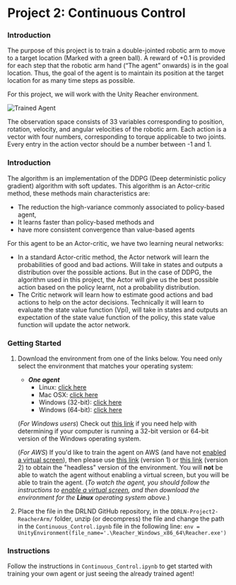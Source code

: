 [//]: # (Image References)

[image1]: https://github.com/JavRodriPM/DDRLN-Project2-ReacherArm/blob/main/videos/Continuous_Control_Trained_Agent_FS.gif "Trained Agent"


# Project 2: Continuous Control

### Introduction

The purpose of this project is to train a double-jointed robotic arm to move to a target location (Marked with a green ball). A reward of +0.1 is provided for each step that the robotic arm hand (“The agent” onwards) is in the goal location. Thus, the goal of the agent is to maintain its position at the target location for as many time steps as possible.

For this project, we will work with the Unity Reacher environment.

![Trained Agent][image1]

The observation space consists of 33 variables corresponding to position, rotation, velocity, and angular velocities of the robotic arm. Each action is a vector with four numbers, corresponding to torque applicable to two joints. Every entry in the action vector should be a number between -1 and 1.

### Introduction

The algorithm is an implementation of the DDPG (Deep deterministic policy gradient) algorithm with soft updates. This algorithm is an Actor-critic method, these methods main characteristics are: 
-	The reduction the high-variance commonly associated to policy-based agent,
-	It learns faster than policy-based methods and 
-	have more consistent convergence than value-based agents

For this agent to be an Actor-critic, we have two learning neural networks: 
-	In a standard Actor-critic method, the Actor network will learn the probabilities of good and bad actions. Will take in states and outputs a distribution over the possible actions. But in the case of DDPG, the algorithm used in this project, the Actor will give us the best possible action based on the policy learnt, not a probability distribution.
-	The Critic network will learn how to estimate good actions and bad actions to help on the actor decisions. Technically it will learn to evaluate the state value function (Vpi), will take in states and outputs an expectation of the state value function of the policy, this state value function will update the actor network.

### Getting Started

1. Download the environment from one of the links below.  You need only select the environment that matches your operating system:

    - **_One agent_**
        - Linux: [click here](https://s3-us-west-1.amazonaws.com/udacity-drlnd/P2/Reacher/one_agent/Reacher_Linux.zip)
        - Mac OSX: [click here](https://s3-us-west-1.amazonaws.com/udacity-drlnd/P2/Reacher/one_agent/Reacher.app.zip)
        - Windows (32-bit): [click here](https://s3-us-west-1.amazonaws.com/udacity-drlnd/P2/Reacher/one_agent/Reacher_Windows_x86.zip)
        - Windows (64-bit): [click here](https://s3-us-west-1.amazonaws.com/udacity-drlnd/P2/Reacher/one_agent/Reacher_Windows_x86_64.zip)

    (_For Windows users_) Check out [this link](https://support.microsoft.com/en-us/help/827218/how-to-determine-whether-a-computer-is-running-a-32-bit-version-or-64) if you need help with determining if your computer is running a 32-bit version or 64-bit version of the Windows operating system.

    (_For AWS_) If you'd like to train the agent on AWS (and have not [enabled a virtual screen](https://github.com/Unity-Technologies/ml-agents/blob/master/docs/Training-on-Amazon-Web-Service.md)), then please use [this link](https://s3-us-west-1.amazonaws.com/udacity-drlnd/P2/Reacher/one_agent/Reacher_Linux_NoVis.zip) (version 1) or [this link](https://s3-us-west-1.amazonaws.com/udacity-drlnd/P2/Reacher/Reacher_Linux_NoVis.zip) (version 2) to obtain the "headless" version of the environment.  You will **not** be able to watch the agent without enabling a virtual screen, but you will be able to train the agent.  (_To watch the agent, you should follow the instructions to [enable a virtual screen](https://github.com/Unity-Technologies/ml-agents/blob/master/docs/Training-on-Amazon-Web-Service.md), and then download the environment for the **Linux** operating system above._)

2. Place the file in the DRLND GitHub repository, in the `DDRLN-Project2-ReacherArm/` folder,  unzip (or decompress) the file and change the path in the `Continuous_Control.ipynb` file in the following line: `env = UnityEnvironment(file_name='.\Reacher_Windows_x86_64\Reacher.exe')`

### Instructions

Follow the instructions in `Continuous_Control.ipynb` to get started with training your own agent or just seeing the already trained agent!  
